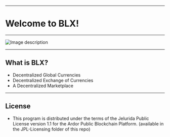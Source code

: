 ----
# Welcome to BLX! #
----
![Image description](https://i.imgur.com/Ce3BTNy.png)

----
## What is BLX? ##

- Decentralized Global Currencies
- Decentralized Exchange of Currencies
- A Decentralized Marketplace
----
## License

* This program is distributed under the terms of the Jelurida Public License version 1.1 for the Ardor Public Blockchain Platform. (available in the JPL-Licensing folder of this repo)

